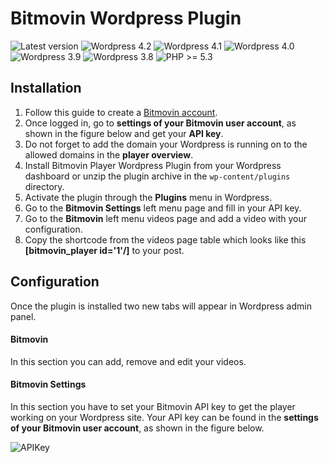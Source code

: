 # Bitmovin Wordpress Plugin

![Latest version](https://img.shields.io/badge/latest-1.0.0-green.svg)
![Wordpress 4.2](https://img.shields.io/badge/wordpress-4.2.x-blue.svg)
![Wordpress 4.1](https://img.shields.io/badge/wordpress-4.1.x-blue.svg)
![Wordpress 4.0](https://img.shields.io/badge/wordpress-4.0.x-blue.svg)
![Wordpress 3.9](https://img.shields.io/badge/wordpress-3.9.x-blue.svg)
![Wordpress 3.8](https://img.shields.io/badge/wordpress-3.8.x-blue.svg)
![PHP >= 5.3](https://img.shields.io/badge/php-%3E=5.3-green.svg)

Installation
--------

1. Follow this guide to create a [Bitmovin account](https://bitmovin.com/tutorials/get-started-bitmovin-html5-adaptive-player).
2. Once logged in, go to **settings of your Bitmovin user account**, as shown in the figure below and get your **API key**.
3. Do not forget to add the domain your Wordpress is running on to the allowed domains in the **player overview**.
5. Install Bitmovin Player Wordpress Plugin from your Wordpress dashboard or unzip the plugin archive in the `wp-content/plugins` directory.
6. Activate the plugin through the **Plugins** menu in Wordpress.
7. Go to the **Bitmovin Settings** left menu page and fill in your API key.
8. Go to the **Bitmovin** left menu videos page and add a video with your configuration.
9. Copy the shortcode from the videos page table which looks like this **[bitmovin_player id='1'/]** to your post.

Configuration
--------

Once the plugin is installed two new tabs will appear in Wordpress admin panel.

#### Bitmovin

In this section you can add, remove and edit your videos.

#### Bitmovin Settings

In this section you have to set your Bitmovin API key to get the player working on your Wordpress site.
Your API key can be found in the **settings of your Bitmovin user account**, as shown in the figure below.

![APIKey](https://cloudfront-prod.bitmovin.com/wp-content/uploads/2016/04/api-key.png)
